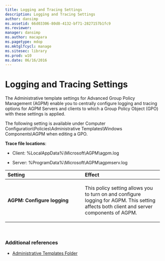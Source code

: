 ```yaml
---
title: Logging and Tracing Settings
description: Logging and Tracing Settings
author: dansimp
ms.assetid: 66d03306-80d8-4132-bf71-2827157b1fc9
ms.reviewer: 
manager: dansimp
ms.author: macapara
ms.pagetype: mdop
ms.mktglfcycl: manage
ms.sitesec: library
ms.prod: w10
ms.date: 06/16/2016
---
```



# Logging and Tracing Settings


The Administrative template settings for Advanced Group Policy Management (AGPM) enable you to centrally configure logging and tracing options for AGPM Servers and clients to which a Group Policy Object (GPO) with these settings is applied.

The following setting is available under Computer Configuration\\Policies\\Administrative Templates\\Windows Components\\AGPM when editing a GPO.

**Trace file locations**:

-   Client: %LocalAppData%\\Microsoft\\AGPM\\agpm.log

-   Server: %ProgramData%\\Microsoft\\AGPM\\agpmserv.log

<table>
<colgroup>
<col width="50%" />
<col width="50%" />
</colgroup>
<thead>
<tr class="header">
<th align="left">Setting</th>
<th align="left">Effect</th>
</tr>
</thead>
<tbody>
<tr class="odd">
<td align="left"><p><strong>AGPM: Configure logging</strong></p></td>
<td align="left"><p>This policy setting allows you to turn on and configure logging for AGPM. This setting affects both client and server components of AGPM.</p></td>
</tr>
</tbody>
</table>

 

### Additional references

-   [Administrative Templates Folder](administrative-templates-folder-agpm40.md)

 

 





